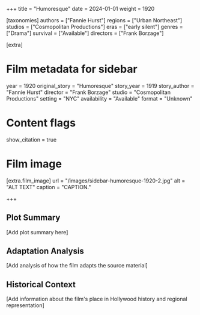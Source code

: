+++
title = "Humoresque"
date = 2024-01-01
weight = 1920

[taxonomies]
authors = ["Fannie Hurst"]
regions = ["Urban Northeast"]
studios = ["Cosmopolitan Productions"]
eras = ["early silent"]
genres = ["Drama"]
survival = ["Available"]
directors = ["Frank Borzage"]

[extra]
# Film metadata for sidebar
year = 1920
original_story = "Humoresque"
story_year = 1919
story_author = "Fannie Hurst"
director = "Frank Borzage"
studio = "Cosmopolitan Productions"
setting = "NYC"
availability = "Available"
format = "Unknown"

# Content flags
show_citation = true

# Film image
[extra.film_image]
url = "/images/sidebar-humoresque-1920-2.jpg"
alt = "ALT TEXT"
caption = "CAPTION."

+++

## Plot Summary

[Add plot summary here]

## Adaptation Analysis

[Add analysis of how the film adapts the source material]

## Historical Context

[Add information about the film's place in Hollywood history and regional representation]